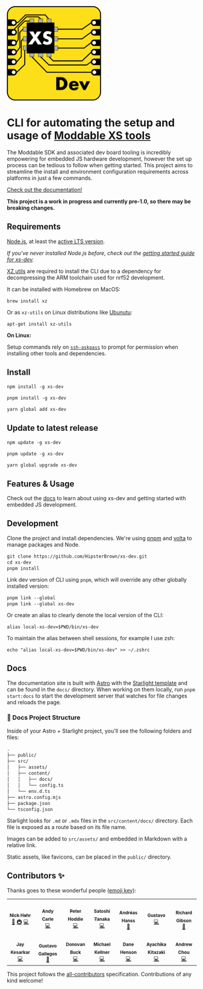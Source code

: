 <img src="./docs/src/assets/Logo.svg" alt="xs-dev logo" width="250" />

# CLI for automating the setup and usage of [Moddable XS tools](https://github.com/Moddable-OpenSource/moddable/blob/public/documentation/Moddable%20SDK%20-%20Getting%20Started.md)

The Moddable SDK and associated dev board tooling is incredibly empowering for embedded JS hardware development, however the set up process can be tedious to follow when getting started. This project aims to streamline the install and environment configuration requirements across platforms in just a few commands.

[Check out the documentation!](https://hipsterbrown.github.io/xs-dev/)

**This project is a work in progress and currently pre-1.0, so there may be breaking changes.**

## Requirements

[Node.js](https://nodejs.org/en/), at least the [active LTS version](https://nodejs.org/en/about/previous-releases#nodejs-releases).

_If you've never installed Node.js before, check out the [getting started guide for xs-dev](https://hipsterbrown.github.io/xs-dev/guide/00-prepare#nodejs-package-manager-optional)._

[XZ utils](https://tukaani.org/xz/) are required to install the CLI due to a dependency for decompressing the ARM toolchain used for nrf52 development.

It can be installed with Homebrew on MacOS:

```
brew install xz
```

Or as `xz-utils` on Linux distributions like [Ubunutu](https://packages.ubuntu.com/search?keywords=xz-utils):

```
apt-get install xz-utils
```

**On Linux:**

Setup commands rely on [`ssh-askpass`](https://packages.ubuntu.com/focal/ssh-askpass) to prompt for permission when installing other tools and dependencies.


## Install

```
npm install -g xs-dev
```

```
pnpm install -g xs-dev
```

```
yarn global add xs-dev
```

## Update to latest release

```
npm update -g xs-dev
```

```
pnpm update -g xs-dev
```

```
yarn global upgrade xs-dev
```

## Features & Usage

Check out the [docs](https://hipsterbrown.github.io/xs-dev/) to learn about using xs-dev and getting started with embedded JS development.

## Development

Clone the project and install dependencies. We're using [pnpm](https://pnpm.io/) and [volta](https://volta.sh/) to manage packages and Node.

```
git clone https://github.com/HipsterBrown/xs-dev.git
cd xs-dev
pnpm install
```

Link dev version of CLI using `pnpm`, which will override any other globally installed version:

```
pnpm link --global
pnpm link --global xs-dev
```

Or create an alias to clearly denote the local version of the CLI:

```
alias local-xs-dev=$PWD/bin/xs-dev
```

To maintain the alias between shell sessions, for example I use zsh:

```
echo "alias local-xs-dev=$PWD/bin/xs-dev" >> ~/.zshrc
```

## Docs

The documentation site is built with [Astro](https://astro.build) with the [Starlight template](https://starlight.astro.build/) and can be found in the `docs/` directory. When working on them locally, run `pnpm start:docs` to start the development server that watches for file changes and reloads the page.

### 🚀 Docs Project Structure

Inside of your Astro + Starlight project, you'll see the following folders and files:

```
.
├── public/
├── src/
│   ├── assets/
│   ├── content/
│   │   ├── docs/
│   │   └── config.ts
│   └── env.d.ts
├── astro.config.mjs
├── package.json
└── tsconfig.json
```

Starlight looks for `.md` or `.mdx` files in the `src/content/docs/` directory. Each file is exposed as a route based on its file name.

Images can be added to `src/assets/` and embedded in Markdown with a relative link.

Static assets, like favicons, can be placed in the `public/` directory.

## Contributors ✨

Thanks goes to these wonderful people ([emoji key](https://allcontributors.org/docs/en/emoji-key)):

<!-- ALL-CONTRIBUTORS-LIST:START - Do not remove or modify this section -->
<!-- prettier-ignore-start -->
<!-- markdownlint-disable -->
<table>
  <tr>
    <td align="center"><a href="https://hipsterbrown.com/"><img src="https://avatars.githubusercontent.com/u/3051193?v=4?s=100" width="100px;" alt=""/><br /><sub><b>Nick Hehr</b></sub></a><br /><a href="https://github.com/HipsterBrown/xs-dev/commits?author=HipsterBrown" title="Documentation">📖</a> <a href="#infra-HipsterBrown" title="Infrastructure (Hosting, Build-Tools, etc)">🚇</a> <a href="https://github.com/HipsterBrown/xs-dev/commits?author=HipsterBrown" title="Code">💻</a></td>
    <td align="center"><a href="https://moddable.com/"><img src="https://avatars.githubusercontent.com/u/1427817?v=4?s=100" width="100px;" alt=""/><br /><sub><b>Andy Carle</b></sub></a><br /><a href="https://github.com/HipsterBrown/xs-dev/commits?author=andycarle" title="Code">💻</a></td>
    <td align="center"><a href="https://moddable.com/"><img src="https://avatars.githubusercontent.com/u/6856458?v=4?s=100" width="100px;" alt=""/><br /><sub><b>Peter Hoddie</b></sub></a><br /><a href="https://github.com/HipsterBrown/xs-dev/commits?author=phoddie" title="Code">💻</a></td>
    <td align="center"><a href="https://github.com/stc1988"><img src="https://avatars.githubusercontent.com/u/11245747?v=4?s=100" width="100px;" alt=""/><br /><sub><b>Satoshi Tanaka</b></sub></a><br /><a href="https://github.com/HipsterBrown/xs-dev/commits?author=stc1988" title="Code">💻</a></td>
    <td align="center"><a href="https://linktr.ee/scr34mz"><img src="https://avatars.githubusercontent.com/u/6640835?v=4?s=100" width="100px;" alt=""/><br /><sub><b>Andréas Hanss</b></sub></a><br /><a href="https://github.com/HipsterBrown/xs-dev/commits?author=ScreamZ" title="Documentation">📖</a></td>
    <td align="center"><a href="https://github.com/intGus"><img src="https://avatars.githubusercontent.com/u/46197948?v=4?s=100" width="100px;" alt=""/><br /><sub><b>Gustavo</b></sub></a><br /><a href="https://github.com/HipsterBrown/xs-dev/commits?author=intGus" title="Code">💻</a></td>
    <td align="center"><a href="https://github.com/gibson042"><img src="https://avatars.githubusercontent.com/u/1199584?v=4?s=100" width="100px;" alt=""/><br /><sub><b>Richard Gibson</b></sub></a><br /><a href="https://github.com/HipsterBrown/xs-dev/commits?author=gibson042" title="Documentation">📖</a></td>
  </tr>
  <tr>
    <td align="center"><a href="https://dev-portfolio-jay.netlify.app/"><img src="https://avatars.githubusercontent.com/u/115918351?v=4?s=100" width="100px;" alt=""/><br /><sub><b>Jay Kesarkar</b></sub></a><br /><a href="https://github.com/HipsterBrown/xs-dev/commits?author=jaykesarkar" title="Code">💻</a></td>
    <td align="center"><a href="https://gustavo.is"><img src="https://avatars.githubusercontent.com/u/51838513?v=4?s=100" width="100px;" alt=""/><br /><sub><b>Gustavo Gallegos</b></sub></a><br /><a href="https://github.com/HipsterBrown/xs-dev/commits?author=pricklywiggles" title="Documentation">📖</a></td>
    <td align="center"><a href="http://dtex.github.com"><img src="https://avatars.githubusercontent.com/u/854911?v=4?s=100" width="100px;" alt=""/><br /><sub><b>Donovan Buck</b></sub></a><br /><a href="https://github.com/HipsterBrown/xs-dev/commits?author=dtex" title="Code">💻</a></td>
    <td align="center"><a href="https://github.com/mkellner"><img src="https://avatars.githubusercontent.com/u/6822704?v=4?s=100" width="100px;" alt=""/><br /><sub><b>Michael Kellner</b></sub></a><br /><a href="https://github.com/HipsterBrown/xs-dev/commits?author=mkellner" title="Code">💻</a></td>
    <td align="center"><a href="http://brainofdane.com/"><img src="https://avatars.githubusercontent.com/u/2007067?v=4?s=100" width="100px;" alt=""/><br /><sub><b>Dane Henson</b></sub></a><br /><a href="https://github.com/HipsterBrown/xs-dev/commits?author=dahenson" title="Code">💻</a></td>
    <td align="center"><a href="https://github.com/kitazaki"><img src="https://avatars.githubusercontent.com/u/23477407?v=4?s=100" width="100px;" alt=""/><br /><sub><b>Ayachika Kitazaki</b></sub></a><br /><a href="https://github.com/HipsterBrown/xs-dev/commits?author=kitazaki" title="Code">💻</a></td>
    <td align="center"><a href="https://andrew.nonetoohappy.buzz/"><img src="https://avatars.githubusercontent.com/u/18542095?v=4?s=100" width="100px;" alt=""/><br /><sub><b>Andrew Chou</b></sub></a><br /><a href="https://github.com/HipsterBrown/xs-dev/commits?author=achou11" title="Code">💻</a></td>
  </tr>
</table>

<!-- markdownlint-restore -->
<!-- prettier-ignore-end -->

<!-- ALL-CONTRIBUTORS-LIST:END -->

This project follows the [all-contributors](https://github.com/all-contributors/all-contributors) specification. Contributions of any kind welcome!
